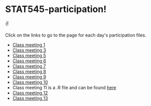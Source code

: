 # STAT545-participation!


:v:

Click on the links to go to the page for each day's participation files. 

- [Class meeting 1](https://evelynjulia.github.io/STAT545-participation/week_1_and_2/navigating_github.html)
- [Class meeting 3](https://evelynjulia.github.io/STAT545-participation/week_1_and_2/cm_3_ewicksteed_rmd_exploration_slides.html)
- [Class meeting 5](https://evelynjulia.github.io/STAT545-participation/week3/cm005-exercise_eve.html)
- [Class meeting 6](https://evelynjulia.github.io/STAT545-participation/week3/cm006-exercise.nb.html)
- [Class meeting 7](https://evelynjulia.github.io/STAT545-participation/week4/cm7_eve.html)
- [Class meeting 8](https://evelynjulia.github.io/STAT545-participation/week4/cm8_eve.html)
- [Class meeting 9](https://evelynjulia.github.io/STAT545-participation/week5/cm09_eve.nb.html)
- [Class meeting 10](https://evelynjulia.github.io/STAT545-participation/week5/cm10_eve.html)
- Class meeting 11 is a .R file and can be found [here](https://evelynjulia.github.io/STAT545-participation/week6)
- [Class meeting 12](https://evelynjulia.github.io/STAT545-participation/week6/cm12_eve.html)
- [Class meeting 13](https://evelynjulia.github.io/STAT545-participation/week7/cm13_eve.html)
